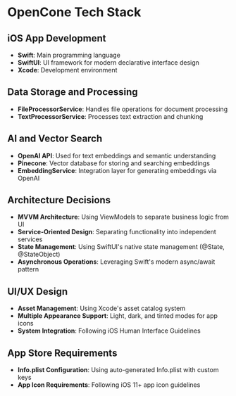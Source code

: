 # OpenCone Tech Stack

## iOS App Development
- **Swift**: Main programming language
- **SwiftUI**: UI framework for modern declarative interface design
- **Xcode**: Development environment

## Data Storage and Processing
- **FileProcessorService**: Handles file operations for document processing
- **TextProcessorService**: Processes text extraction and chunking

## AI and Vector Search
- **OpenAI API**: Used for text embeddings and semantic understanding
- **Pinecone**: Vector database for storing and searching embeddings
- **EmbeddingService**: Integration layer for generating embeddings via OpenAI

## Architecture Decisions
- **MVVM Architecture**: Using ViewModels to separate business logic from UI
- **Service-Oriented Design**: Separating functionality into independent services
- **State Management**: Using SwiftUI's native state management (@State, @StateObject)
- **Asynchronous Operations**: Leveraging Swift's modern async/await pattern

## UI/UX Design
- **Asset Management**: Using Xcode's asset catalog system
- **Multiple Appearance Support**: Light, dark, and tinted modes for app icons
- **System Integration**: Following iOS Human Interface Guidelines

## App Store Requirements
- **Info.plist Configuration**: Using auto-generated Info.plist with custom keys
- **App Icon Requirements**: Following iOS 11+ app icon guidelines
